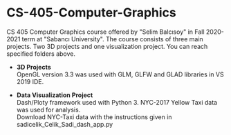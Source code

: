 # CS-405-Computer-Graphics

CS 405 Computer Graphics course offered by "Selim Balcısoy" in Fall 2020-2021 term at "Sabancı University".
The course consists of three main projects. Two 3D projects and one visualization project.
You can reach specified folders above. 

* __3D Projects__\
OpenGL version 3.3 was used with GLM, GLFW and GLAD libraries in VS 2019 IDE.

* __Data Visualization Project__\
Dash/Ploty framework used with Python 3. NYC-2017 Yellow Taxi data was used for analysis.\
Download NYC-Taxi data with the instructions given in sadicelik_Celik_Sadi_dash_app.py
